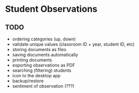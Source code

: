 # Student Observations

## TODO
- ordering categories (up, down)
- validate unique values (classroom ID + year, student ID, etc)
- storing documents as files
- saving documents automatically
- printing documents
- exporting observations as PDF
- searching (filtering) students
- icon to the desktop app
- backup/restore
- sentiment of observation (???)